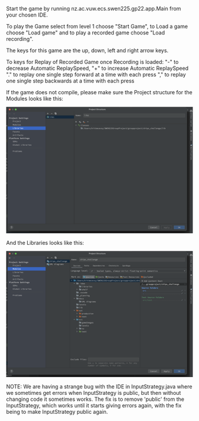 Start the game by running nz.ac.vuw.ecs.swen225.gp22.app.Main from your chosen IDE.

To play the Game select from level 1 choose "Start Game", to Load a game choose "Load game" and to play a recorded game choose "Load recording".

The keys for this game are the up, down, left and right arrow keys.

To keys for Replay of Recorded Game once Recording is loaded:
"-" to decrease Automatic ReplaySpeed, "+" to increase Automatic ReplaySpeed
"." to replay one single step forward at a time with each press
"," to replay one single step backwards at a time with each press


If the game does not compile, please make sure the Project structure for the Modules looks like this:

![](./readmeAssets/Libraries_example.png)

And the Libraries looks like this:

![](./readmeAssets/Modules_Example.png)



NOTE: We are having a strange bug with the IDE in InputStrategy.java where we sometimes get errors when InputStrategy is public,
but then without changing code it sometimes works. The fix is to remove 'public' from the InputStrategy, which works until it starts giving errors again, with the fix
being to make InputStrategy public again.

